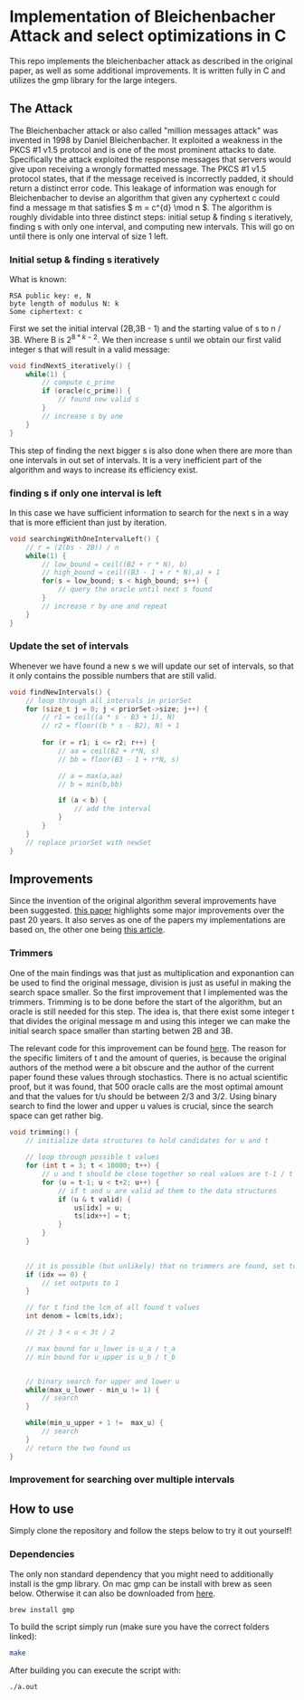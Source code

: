 # Implementation of Bleichenbacher Attack and select optimizations in C
This repo implements the bleichenbacher attack as described in the original paper, as well as some additional improvements. It is written fully in C and utilizes the gmp library for the large integers.

## The Attack
The Bleichenbacher attack or also called "million messages attack" was invented in 1998 by Daniel Bleichenbacher. It exploited a weakness in the PKCS #1 v1.5 protocol and is one of the most prominent attacks to date. Specifically the attack exploited the response messages that servers would give upon receiving a wrongly formatted message. The PKCS #1 v1.5 protocol states, that if the message received is incorrectly padded, it should return a distinct error code. This leakage of information was enough for Bleichenbacher to devise an algorithm that given any cyphertext c could find a message m that satisfies $ m = c^{d} \mod n $. The algorithm is roughly dividable into three distinct steps: initial setup & finding s iteratively, finding s with only one interval, and computing new intervals. This will go on until there is only one interval of size 1 left.

### Initial setup & finding s iteratively
What is known:
```
RSA public key: e, N
byte length of modulus N: k
Some ciphertext: c
```

First we set the initial interval (2B,3B - 1) and the starting value of s to n / 3B. Where B is $2^{8*k - 2}$. We then increase s until we obtain our first valid integer s that will result in a valid message:

```c
void findNextS_iteratively() {
    while(1) {
        // compute c_prime
        if (oracle(c_prime)) {
            // found new valid s
        }
        // increase s by one
    }
}
```
This step of finding the next bigger s is also done when there are more than one intervals in out set of intervals. It is a very inefficient part of the algorithm and ways to increase its efficiency exist.
### finding s if only one interval is left
In this case we have sufficient information to search for the next s in a way that is more efficient than just by iteration.
```c
void searchingWithOneIntervalLeft() {   
    // r = (2(bs - 2B)) / n
    while(1) {
        // low_bound = ceil((B2 + r * N), b)
        // high_bound = ceil((B3 - 1 + r * N),a) + 1
        for(s = low_bound; s < high_bound; s++) {
            // query the oracle until next s found
        }
        // increase r by one and repeat
    }
}
```
### Update the set of intervals
Whenever we have found a new s we will update our set of intervals, so that it only contains the possible numbers that are still valid.
```c
void findNewIntervals() {
    // loop through all intervals in priorSet
    for (size_t j = 0; j < priorSet->size; j++) {
        // r1 = ceil((a * s - B3 + 1), N)
        // r2 = floor((b * s - B2), N) + 1
        
        for (r = r1; i <= r2; r++) {
            // aa = ceil(B2 + r*N, s)
            // bb = floor(B3 - 1 + r*N, s)

            // a = max(a,aa)
            // b = min(b,bb)

            if (a < b) {
                // add the interval
            }
        }
    }
    // replace priorSet with newSet
}

```
## Improvements
Since the invention of the original algorithm several improvements have been suggested. [this paper](https://www.royalholloway.ac.uk/media/9093/techreport-gageboyle.pdf) highlights some major improvements over the past 20 years. It also serves as one of the papers my implementations are based on, the other one being [this article](https://link.springer.com/chapter/10.1007/978-3-031-17510-7_10).

### Trimmers
One of the main findings was that just as multiplication and exponantion can be used to find the original message, division is just as useful in making the search space smaller. So the first improvement that I implemented was the trimmers. Trimming is to be done before the start of the algorithm, but an oracle is still needed for this step. The idea is, that there exist some integer t that divides the original message m and using this integer we can make the initial search space smaller than starting betwen 2B and 3B.

The relevant code for this improvement can be found [here](https://github.com/KaiTries/Bleichenbacher-Attack-in-C/blob/main/bleichenbacher.c#L103). The reason for the specific limiters of t and the amount of queries, is because the original authors of the method were a bit obscure and the author of the current paper found these values through stochastics. There is no actual scientific proof, but it was found, that 500 oracle calls are the most optimal amount and that the values for t/u should be between 2/3 and 3/2. Using binary search to find the lower and upper u values is crucial, since the search space can get rather big.

```c
void trimming() {
    // initialize data structures to hold candidates for u and t
    
    // loop through possible t values
    for (int t = 3; t < 10000; t++) {
        // u and t should be close together so real values are t-1 / t and t+1 / t
        for (u = t-1; u < t+2; u++) {
            // if t and u are valid ad them to the data structures
            if (u & t valid) {
                us[idx] = u;
                ts[idx++] = t;
            }
        }
    }
    

    // it is possible (but unlikely) that no trimmers are found, set to 1 in this case -> 2B and 3B
    if (idx == 0) {
        // set outputs to 1
    }

    // for t find the lcm of all found t values
    int denom = lcm(ts,idx);

    // 2t / 3 < u < 3t / 2

    // max bound for u_lower is u_a / t_a
    // min bound for u_upper is u_b / t_b


    // binary search for upper and lower u
    while(max_u_lower - min_u != 1) {
        // search
    }

    while(min_u_upper + 1 !=  max_u) {
        // search
    }
    // return the two found us
}
```
### Improvement for searching over multiple intervals 


## How to use
Simply clone the repository and follow the steps below to try it out yourself!

### Dependencies
The only non standard dependency that you might need to additionally install is the gmp library. On mac gmp can be install with brew as seen below. Otherwise it can also be downloaded from [here](https://gmplib.org/#DOWNLOAD).

```bash
brew install gmp
```

To build the script simply run (make sure you have the correct folders linked):
```bash
make
```

After building you can execute the script with:
```bash
./a.out
```
